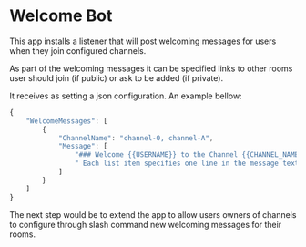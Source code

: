 # Welcome Bot

This app installs a listener that will post welcoming messages for users when they join configured channels.

As part of the welcoming messages it can be specified links to other rooms user should join (if public) or ask to be added (if private).

It receives as setting a json configuration. An example bellow:

``` javascript
{
    "WelcomeMessages": [
        {
            "ChannelName": "channel-0, channel-A",
            "Message": [
                "### Welcome {{USERNAME}} to the Channel {{CHANNEL_NAME}}!",
                " Each list item specifies one line in the message text."
            ]
        }
    ]
}
```

The next step would be to extend the app to allow users owners of channels to configure through slash command new welcoming messages for their rooms.


